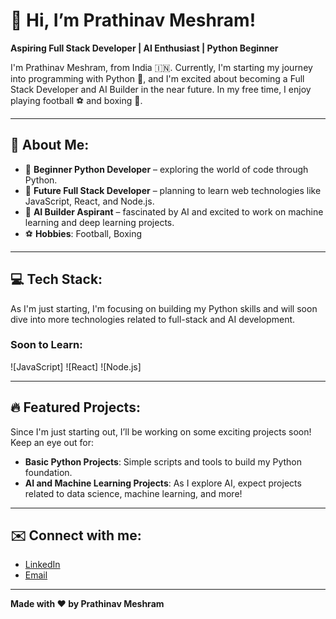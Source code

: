# 👋 Hi, I’m Prathinav Meshram!

**Aspiring Full Stack Developer | AI Enthusiast | Python Beginner**

I'm Prathinav Meshram, from India 🇮🇳. Currently, I'm starting my journey into programming with Python 🐍, and I'm excited about becoming a Full Stack Developer and AI Builder in the near future. 
In my free time, I enjoy playing football ⚽ and boxing 🥊.

---


## 🚀 About Me:

- 🐍 **Beginner Python Developer** – exploring the world of code through Python.
- 🌱 **Future Full Stack Developer** – planning to learn web technologies like JavaScript, React, and Node.js.
- 🤖 **AI Builder Aspirant** – fascinated by AI and excited to work on machine learning and deep learning projects.
- ⚽ **Hobbies**: Football, Boxing

---

## 💻 Tech Stack:

As I'm just starting, I'm focusing on building my Python skills and will soon dive into more technologies related to full-stack and AI development.


### Soon to Learn:
![JavaScript]
![React]
![Node.js]

---

## 🔥 Featured Projects:

Since I'm just starting out, I’ll be working on some exciting projects soon! Keep an eye out for:

- **Basic Python Projects**: Simple scripts and tools to build my Python foundation.
- **AI and Machine Learning Projects**: As I explore AI, expect projects related to data science, machine learning, and more!

---

## ✉️ Connect with me:

- [LinkedIn](https://www.linkedin.com/in/prathinav-avinash-meshram/)
- [Email](prathinavameshram@gmail.com)

---

**Made with ❤️ by Prathinav Meshram**
